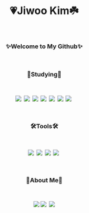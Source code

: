 <h1 align="center"><b>💗Jiwoo Kim☘️</h1><br>
 <h3 align="center">✨Welcome to My Github✨</h3><br>
 <h3 align="center"><b>📑Studying📑</h3><br>
 <p align="center">
  <img src="https://img.shields.io/badge/Java-007396?style=flat-square&logo=OpenJDK&logoColor=white"/></a>&nbsp 
  <img src="https://img.shields.io/badge/JavaScript-F7DF1E?style=flat-square&logo=Javascript&logoColor=white"/></a>&nbsp 
  <img src="https://img.shields.io/badge/C-A8B9CC?style=flat-square&logo=C&logoColor=white"/></a>&nbsp 
  <img src="https://img.shields.io/badge/C++-00599C?style=flat-square&logo=C%2B%2B&logoColor=white"/></a>&nbsp 
  <img src="https://img.shields.io/badge/HTML-E34F26?style=flat-square&logo=HTML5&logoColor=white"/></a>&nbsp 
  <img src="https://img.shields.io/badge/CSS-1572B6?style=flat-square&logo=CSS3&logoColor=white"/></a>&nbsp 
  <img src="https://img.shields.io/badge/Python-3776AB?style=flat-square&logo=Python&logoColor=white"/></a>&nbsp 
</p><br>
<h3 align="center"><b>🛠️Tools🛠️</h3><br>
  <p align="center">
  <img src="https://img.shields.io/badge/Visual Studio-5C2D91?style=flat-square&logo=Visual Studio&logoColor=white"/></a>&nbsp 
  <img src="https://img.shields.io/badge/Eclipse IDE-2C2255?style=flat-square&logo=Eclipse IDE&logoColor=white"/></a>&nbsp 
  <img src="https://img.shields.io/badge/Unity-gray?style=flat-square&logo=Unity&logoColor=white"/></a>&nbsp 
  <img src="https://img.shields.io/badge/GitHub-181717?style=flat-square&logo=GitHub&logoColor=white"/></a>&nbsp 
</p><br>
<h3 align="center"><b>🫧About Me🫧</h3><br>
  <p align="center">
  <A href="https://www.instagram.com/e_rase._/" target = "URL " ><IMG src="https://img.shields.io/badge/Instagram-E4405F?style=flat-square&logo=Instagram&logoColor=white"></A>
  <img src="https://img.shields.io/badge/Gmail-EA4335?style=flat-square&logo=Gmail&logoColor=white"/></a>&nbsp 
  <A href = "https://erase-06.tistory.com/" target = "URL" > <IMG src ="https://img.shields.io/badge/Tistory-000000?style=flat-square&logo=Tistory&logoColor=white"> </A>




 
<!---
jiwoo1087/jiwoo1087 is a ✨ special ✨ repository because its `README.md` (this file) appears on your GitHub profile.
You can click the Preview link to take a look at your changes.
--->
